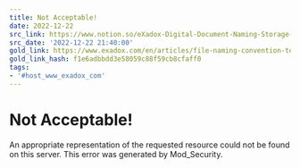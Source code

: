 ```yaml
---
title: Not Acceptable!
date: 2022-12-22
src_link: https://www.notion.so/eXadox-Digital-Document-Naming-Storage-and-Retrieval-2c73e3f310b44dc189f15fc07fdcf764
src_date: '2022-12-22 21:40:00'
gold_link: https://www.exadox.com/en/articles/file-naming-convention-ten-rules-best-practice
gold_link_hash: f1e6adbbdd3e58059c88f59cb8cfaff0
tags:
- '#host_www_exadox_com'
---
```


Not Acceptable!
===============

An appropriate representation of the requested resource could not be found on this server. This error was generated by Mod\_Security.